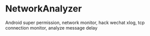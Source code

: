 # NetworkAnalyzer
Android super permission, network monitor, hack wechat xlog, tcp connection monitor, analyze message delay
